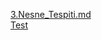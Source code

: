 [3.Nesne_Tespiti.md](Nesne_Tespiti/3.Nesne_Tespiti.md)  
[Test]( 3.4-Sesli-Komut-ile-Müzik-Çalma/3.4-Sesli-Komut-ile-Müzik-Çalma.md)
